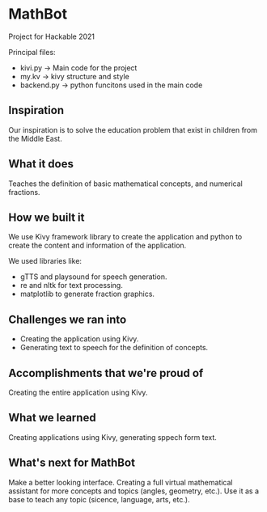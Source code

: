 # MathBot
Project for Hackable 2021

Principal files: 

- kivi.py -> Main code for the project
- my.kv -> kivy structure and style
- backend.py -> python funcitons used in the main code

## Inspiration
Our inspiration is to solve the education problem that exist in children from the Middle East.

## What it does
Teaches the definition of basic mathematical concepts, and numerical fractions. 

## How we built it
We use Kivy framework library to create the application and python to create the content and information of the application. 

We used libraries like:
- gTTS and playsound for speech generation.
- re and nltk for text processing.
- matplotlib to generate fraction graphics.  

## Challenges we ran into
- Creating the application using Kivy.
- Generating text to speech for the definition of concepts.

## Accomplishments that we're proud of
Creating the entire application using Kivy.

## What we learned
Creating applications using Kivy, generating sppech form text.

## What's next for MathBot
Make a better looking interface.
Creating a full virtual mathematical assistant for more concepts and topics (angles, geometry, etc.).
Use it as a base to teach any topic (sicence, language, arts, etc.).
